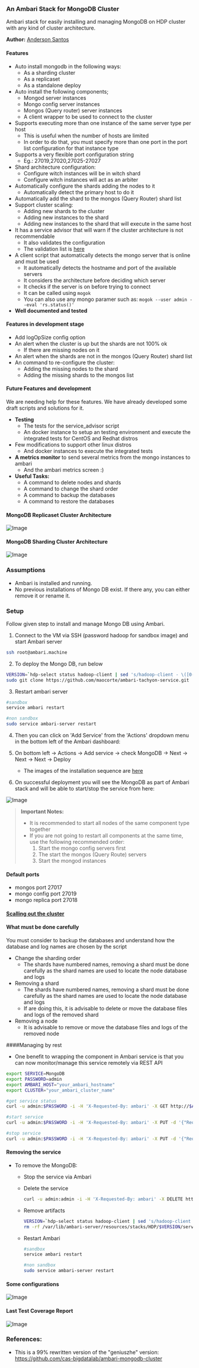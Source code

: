 ### An Ambari Stack for MongoDB Cluster
Ambari stack for easily installing and managing MongoDB on HDP cluster with any kind of cluster architecture.

**Author:** [Anderson Santos](https://br.linkedin.com/in/andersonrss)

#### Features

- Auto install mongodb in the following ways:
  - As a sharding cluster
  - As a replicaset
  - As a standalone deploy
- Auto install the following components;
  - Mongod server instances
  - Mongo config server instances
  - Mongos (Query router) server instances
  - A client wrapper to be used to connect to the cluster
- Supports executing more than one instance of the same server type per host
  - This is useful when the number of hosts are limited
  - In order to do that, you must specify more than one port in the port list configuration for that instance type
- Supports a very flexible port configuration string
  - Eg.: 27019,27020,27025-27027 
- Shard architecture configuration:
  - Configure witch instances will be in witch shard
  - Configure witch instances will act as an arbiter
- Automatically configure the shards adding the nodes to it
  - Automatically detect the primary host to do it
- Automatically add the shard to the mongos (Query Router) shard list
- Support cluster scaling:
  - Adding new shards to the cluster
  - Adding new instances to the shard
  - Adding new instances to the shard that will execute in the same host
- It has a service advisor that will warn if the cluster architecture is not recommendable
  - It also validates the configuration
  - The validation list is [here](docs/validator.md)
- A client script that automatically detects the mongo server that is online and must be used
  - It automatically detects the hostname and port of the available servers
  - It considers the architecture before deciding which server
  - It checks if the server is on before trying to connect
  - It can be called using ```mogok```
  - You can also use any mongo paramer such as: ```mogok --user admin --eval 'rs.status()'```
- **Well documented and tested**

#### Features in development stage

- Add logOpSize config option 
- An alert when the cluster is up but the shards are not 100% ok
  - If there are missing nodes on it
- An alert when the shards are not in the mongos (Query Router) shard list
- An command to re-configure the cluster:
  - Adding the missing nodes to the shard
  - Adding the missing shards to the mongos list

#### Future Features and development

We are needing help for these features. We have already developed some draft scripts and solutions for it.

- **Testing**
  - The tests for the service_advisor script
  - An docker instance to setup an testing environment and execute the integrated tests for CentOS and Redhat distros 
- Few modifications to support other linux distros
  - And docker instances to execute the integrated tests
- **A metrics monitor** to send several metrics from the mongo instances to ambari
  - And the ambari metrics screen :)
- **Useful Tasks:**  
  - A command to delete nodes and shards
  - A command to change the shard order
  - A command to backup the databases
  - A command to restore the databases

#### MongoDB Replicaset Cluster Architecture 

![Image](docs/images/mongodb-repl-cluster.png?raw=true)

#### MongoDB Sharding Cluster Architecture 

![Image](docs/images/mongodb-shard-cluster.png?raw=true)

### Assumptions

- Ambari is installed and running.
- No previous installations of Mongo DB exist. If there any, you can either remove it or rename it.

### Setup

Follow given step to install and manage Mongo DB using Ambari.

1. Connect to the VM via SSH (password hadoop for sandbox image) and start Ambari server
```bash
ssh root@ambari.machine
```

2. To deploy the Mongo DB, run below
```bash
VERSION=`hdp-select status hadoop-client | sed 's/hadoop-client - \([0-9]\.[0-9]\).*/\1/'`
sudo git clone https://github.com/maocorte/ambari-tachyon-service.git  /var/lib/ambari-server/resources/stacks/HDP/$VERSION/services/MongoDB
```

3. Restart ambari server
```bash
#sandbox
service ambari restart

#non sandbox
sudo service ambari-server restart
```

4. Then you can click on 'Add Service' from the 'Actions' dropdown menu in the bottom left of the Ambari dashboard:
5. On bottom left -> Actions -> Add service -> check MongoDB -> Next -> Next -> Next -> Deploy

    - The images of the installation sequence are [here](docs/setup.md)

6. On successful deployment you will see the MongoDB as part of Ambari stack and will be able to start/stop the service from here:

![Image](docs/images/summary.png?raw=true)

> **Important Notes:**
> - It is recommended to start all nodes of the same component type together
> - If you are not going to restart all components at the same time, use the following recommended order:
>   1. Start the mongo config servers first
>   2. The start the mongos (Query Route) servers
>   3. Start the mongod instances

#### Default ports
- mongos port 27017
- mongo config port 27019
- mongo replica port 27018

#### [Scalling out the cluster](docs/scale.md)

#### What must be done carefully

You must consider to backup the databases and understand how the database and log names are chosen by the script  

- Change the sharding order
  - The shards have numbered names, removing a shard must be done carefully as the shard names are used to locate the node database and logs
- Removing a shard
  - The shards have numbered names, removing a shard must be done carefully as the shard names are used to locate the node database and logs
  - If are doing this, it is advisable to delete or move the database files and logs of the removed shard
- Removing a node
  - It is advisable to remove or move the database files and logs of the removed node

####Managing by rest

- One benefit to wrapping the component in Ambari service is that you can now monitor/manage this service remotely via REST API

```bash
export SERVICE=MongoDB
export PASSWORD=admin
export AMBARI_HOST="your_ambari_hostname"
export CLUSTER="your_ambari_cluster_name"

#get service status
curl -u admin:$PASSWORD -i -H 'X-Requested-By: ambari' -X GET http://$AMBARI_HOST:8080/api/v1/clusters/$CLUSTER/services/$SERVICE

#start service
curl -u admin:$PASSWORD -i -H 'X-Requested-By: ambari' -X PUT -d '{"RequestInfo": {"context" :"Start $SERVICE via REST"}, "Body": {"ServiceInfo": {"state": "STARTED"}}}' http://$AMBARI_HOST:8080/api/v1/clusters/$CLUSTER/services/$SERVICE

#stop service
curl -u admin:$PASSWORD -i -H 'X-Requested-By: ambari' -X PUT -d '{"RequestInfo": {"context" :"Stop $SERVICE via REST"}, "Body": {"ServiceInfo": {"state": "INSTALLED"}}}' http://$AMBARI_HOST:8080/api/v1/clusters/$CLUSTER/services/$SERVICE
```

#### Removing the service

- To remove the MongoDB:
  - Stop the service via Ambari
  - Delete the service

    ```bash
    curl -u admin:admin -i -H 'X-Requested-By: ambari' -X DELETE http://replace_with_your_ambari_hostname.com:8080/api/v1/clusters/ambari_cluster_name/services/MongoDB
    ```
  - Remove artifacts

    ```bash
    VERSION=`hdp-select status hadoop-client | sed 's/hadoop-client - \([0-9]\.[0-9]\).*/\1/'`
    rm -rf /var/lib/ambari-server/resources/stacks/HDP/$VERSION/services/mongo-ambari
    ```
  - Restart Ambari
    ```bash
    #sandbox
    service ambari restart

    #non sandbox
    sudo service ambari-server restart
    ```

#### Some configurations

![Image](docs/images/configs.png?raw=true)

#### Last Test Coverage Report

![Image](docs/images/tests.png?raw=true)

### References:

- This is a 99% rewritten version of the "geniuszhe" version: https://github.com/cas-bigdatalab/ambari-mongodb-cluster

